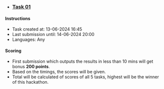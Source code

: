 - ### [Task 01](./task_01/)

#### Instructions
- Task created at: 13-06-2024 16:45
- Last submission until: 14-06-2024 20:00
- Languages: Any

#### Scoring 
- First submission which outputs the results in less than 10 mins will get bonus **200 points**.
- Based on the timings, the scores will be given.
- Total will be calculated of scores of all 5 tasks, highest will be the winner of this hackathon.
